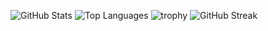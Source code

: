 <!-- [![@lakshmikanth's Holopin board](https://holopin.me/lakshmikanth)](https://holopin.io/@lakshmikanth)
 -->

![GitHub Stats](https://github-readme-stats.vercel.app/api?username=lakshmikanth-472&theme=radical)
![Top Languages](https://github-readme-stats.vercel.app/api/top-langs/?username=LAKSHMIKANTH-472&show_icons=true&theme=radical)
![trophy](https://github-profile-trophy.vercel.app/?username=Lakshmikanth-472&theme=radical)
 ![GitHub Streak](https://github-readme-streak-stats.herokuapp.com/?user=Lakshmikanth-472&show_icons=true&theme=radical)
